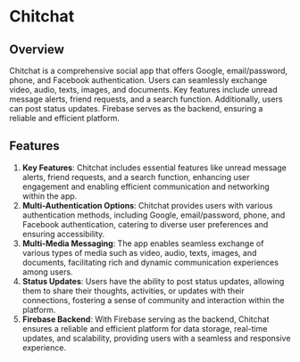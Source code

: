 # Chitchat

## Overview
Chitchat is a comprehensive social app that offers Google, email/password, phone, and Facebook authentication.
Users can seamlessly exchange video, audio, texts, images, and documents. Key features include unread message
alerts, friend requests, and a search function. Additionally, users can post status updates. Firebase serves as the backend, ensuring a reliable and efficient platform.

## Features
1. **Key Features**: Chitchat includes essential features like unread message alerts, friend requests, and a search function, enhancing user engagement and enabling efficient communication and networking within the app.
2. **Multi-Authentication Options**: Chitchat provides users with various authentication methods, including Google, email/password, phone, and Facebook authentication, catering to diverse user preferences and ensuring accessibility.
3. **Multi-Media Messaging**: The app enables seamless exchange of various types of media such as video, audio, texts, images, and documents, facilitating rich and dynamic communication experiences among users.
4. **Status Updates**: Users have the ability to post status updates, allowing them to share their thoughts, activities, or updates with their connections, fostering a sense of community and interaction within the platform.
5. **Firebase Backend**: With Firebase serving as the backend, Chitchat ensures a reliable and efficient platform for data storage, real-time updates, and scalability, providing users with a seamless and responsive experience.




